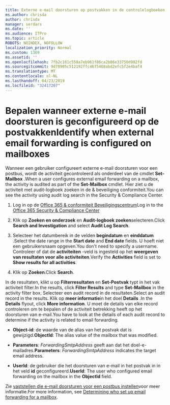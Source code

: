 ```yaml
---
title: Externe e-mail doorsturen op postvakken in de controlelogboeken geïdentificeerd
ms.author: chrisda
author: chrisda
manager: serdars
ms.date: ''
ms.audience: ITPro
ms.topic: article
ROBOTS: NOINDEX, NOFOLLOW
localization_priority: Normal
ms.custom: 1369
ms.assetid: ''
ms.openlocfilehash: 7fb2c161c558a7eb961f86ca2b86e33750d902fd
ms.sourcegitcommit: 9d78905c512192ffc4675468abd2efc5f2e4baf4
ms.translationtype: MT
ms.contentlocale: nl-NL
ms.lasthandoff: 04/23/2019
ms.locfileid: "32417207"
---
```

# <a name="identify-when-external-email-forwarding-is-configured-on-mailboxes"></a><span data-ttu-id="8a2fc-102">Bepalen wanneer externe e-mail doorsturen is geconfigureerd op de postvakken</span><span class="sxs-lookup"><span data-stu-id="8a2fc-102">Identify when external email forwarding is configured on mailboxes</span></span>

<span data-ttu-id="8a2fc-103">Wanneer een gebruiker configureert externe e-mail doorsturen voor een postbus, wordt de activiteit gecontroleerd als onderdeel van de cmdlet **Set-Mailbox** .</span><span class="sxs-lookup"><span data-stu-id="8a2fc-103">When a user configures external email forwarding on a mailbox, the activity is audited as part of the **Set-Mailbox** cmdlet.</span></span> <span data-ttu-id="8a2fc-104">Hier ziet u de activiteit met audit-logboek zoeken in de & beveiliging conformiteit.</span><span class="sxs-lookup"><span data-stu-id="8a2fc-104">You can see the activity using audit log search in the Security & Compliance Center.</span></span>

1. <span data-ttu-id="8a2fc-105">Log in op de [Office 365 & conformiteit Beveiligingscentrum](https://protection.office.com/)</span><span class="sxs-lookup"><span data-stu-id="8a2fc-105">Log in to the [Office 365 Security & Compliance Center](https://protection.office.com/)</span></span>

2. <span data-ttu-id="8a2fc-106">Klik op **Zoeken en onderzoek** en **Audit-logboek zoeken**selecteren.</span><span class="sxs-lookup"><span data-stu-id="8a2fc-106">Click **Search and Investigation** and select **Audit Log Search**.</span></span>

3. <span data-ttu-id="8a2fc-107">Selecteer het datumbereik in de velden **begindatum** en **einddatum** .</span><span class="sxs-lookup"><span data-stu-id="8a2fc-107">Select the date range in the **Start date** and **End date** fields.</span></span> <span data-ttu-id="8a2fc-108">U hoeft niet een gebruikersnaam opgeven.</span><span class="sxs-lookup"><span data-stu-id="8a2fc-108">You don't need to specify a username.</span></span> <span data-ttu-id="8a2fc-109">Controleer of dat de **activiteiten** -veld is ingesteld op het **weergeven van resultaten voor alle activiteiten**.</span><span class="sxs-lookup"><span data-stu-id="8a2fc-109">Verify the **Activities** field is set to **Show results for all activities**.</span></span>

4. <span data-ttu-id="8a2fc-110">Klik op **Zoeken**.</span><span class="sxs-lookup"><span data-stu-id="8a2fc-110">Click **Search**.</span></span>

<span data-ttu-id="8a2fc-111">In de resultaten, klikt u op **Filterresultaten** en **Set-Postvak** typt in het vak activiteit filter.</span><span class="sxs-lookup"><span data-stu-id="8a2fc-111">In the results, click **Filter Results** and type **Set-Mailbox** in the activity filter box.</span></span> <span data-ttu-id="8a2fc-112">Selecteer een audit record in de resultaten.</span><span class="sxs-lookup"><span data-stu-id="8a2fc-112">Select an audit record in the results.</span></span> <span data-ttu-id="8a2fc-113">Klik op **meer informatie**in het doel **Details** .</span><span class="sxs-lookup"><span data-stu-id="8a2fc-113">In the **Details** flyout, click **More information**.</span></span> <span data-ttu-id="8a2fc-114">U moet de details van elke record controleren om te bepalen of de activiteit betrekking heeft op het doorsturen van e-mail.</span><span class="sxs-lookup"><span data-stu-id="8a2fc-114">You have to look at the details of each audit record to determine if the activity is related to email forwarding.</span></span>

- <span data-ttu-id="8a2fc-115">**Object-id**: de waarde van de alias van het postvak dat is gewijzigd.</span><span class="sxs-lookup"><span data-stu-id="8a2fc-115">**ObjectId**: The alias value of the mailbox that was modified.</span></span>

- <span data-ttu-id="8a2fc-116">**Parameters**: _ForwardingSmtpAddress_ geeft aan dat het doel-e-mailadres.</span><span class="sxs-lookup"><span data-stu-id="8a2fc-116">**Parameters**: _ForwardingSmtpAddress_ indicates the target email address.</span></span>

- <span data-ttu-id="8a2fc-117">**UserId**: de gebruiker die het doorsturen van e-mail in het postvak in in het veld **id** geconfigureerd.</span><span class="sxs-lookup"><span data-stu-id="8a2fc-117">**UserId**: The user who configured email forwarding on the mailbox in the **ObjectId** field.</span></span>

<span data-ttu-id="8a2fc-118">Zie [vaststellen die e-mail doorsturen voor een postbus instellen](https://docs.microsoft.com/office365/securitycompliance/auditing-troubleshooting-scenarios#determining-who-set-up-email-forwarding-for-a-mailbox)voor meer informatie.</span><span class="sxs-lookup"><span data-stu-id="8a2fc-118">For more information, see [Determining who set up email forwarding for a mailbox](https://docs.microsoft.com/office365/securitycompliance/auditing-troubleshooting-scenarios#determining-who-set-up-email-forwarding-for-a-mailbox).</span></span>

